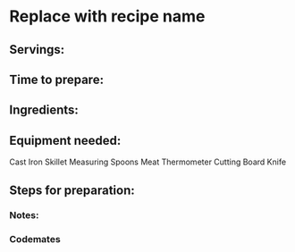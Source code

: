 # Replace with recipe name

## Servings: 

## Time to prepare: 

## Ingredients:


## Equipment needed:
Cast Iron Skillet
Measuring Spoons 
Meat Thermometer 
Cutting Board
Knife

## Steps for preparation:



### Notes:



### Codemates #
